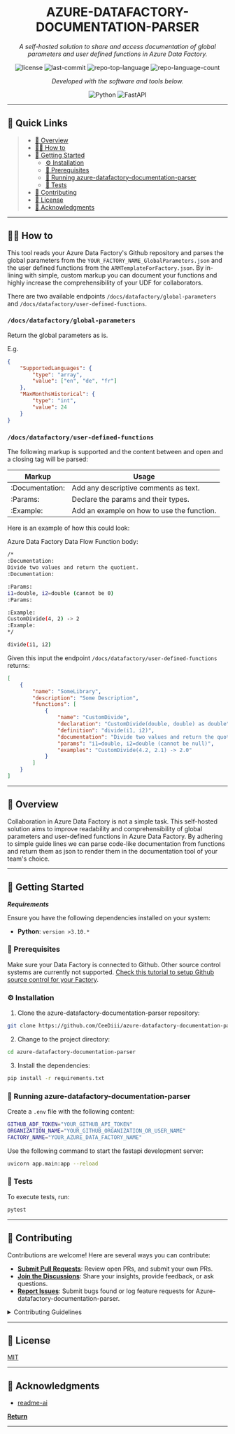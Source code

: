 <p align="center">
    <h1 align="center">AZURE-DATAFACTORY-DOCUMENTATION-PARSER</h1>
</p>
<p align="center">
    <em>A self-hosted solution to share and access documentation of global parameters and user defined functions in Azure Data Factory.</em>
</p>
<p align="center">
	<img src="https://img.shields.io/github/license/CeeDiii/azure-datafactory-documentation-parser?style=flat-square&color=0080ff" alt="license">
	<img src="https://img.shields.io/github/last-commit/CeeDiii/azure-datafactory-documentation-parser?style=flat-square&color=0080ff" alt="last-commit">
	<img src="https://img.shields.io/github/languages/top/CeeDiii/azure-datafactory-documentation-parser?style=flat-square&color=0080ff" alt="repo-top-language">
	<img src="https://img.shields.io/github/languages/count/CeeDiii/azure-datafactory-documentation-parser?style=flat-square&color=0080ff" alt="repo-language-count">
<p>
<p align="center">
		<em>Developed with the software and tools below.</em>
</p>
<p align="center">
	<img src="https://img.shields.io/badge/Python-3776AB.svg?style=flat-square&logo=Python&logoColor=white" alt="Python">
	<img src="https://img.shields.io/badge/FastAPI-009688.svg?style=flat-square&logo=FastAPI&logoColor=white" alt="FastAPI">
</p>
<hr>

## 🔗 Quick Links

> -   [📍 Overview](#-overview)
> -   [👨‍🏫 How to](#👨‍🏫-how-to)
> -   [🚀 Getting Started](#-getting-started)
>     -   [⚙️ Installation](#️-installation)
>     -   [📝 Prerequisites](#-prerequisites)
>     -   [🤖 Running azure-datafactory-documentation-parser](#-running-azure-datafactory-documentation-parser)
>     -   [🧪 Tests](#-tests)
> -   [🤝 Contributing](#-contributing)
> -   [📄 License](#-license)
> -   [👏 Acknowledgments](#-acknowledgments)

---

## 👨‍🏫 How to

This tool reads your Azure Data Factory's Github repository and parses the global parameters from the `YOUR_FACTORY_NAME_GlobalParameters.json` and the user defined functions from the `ARMTemplateForFactory.json`. By in-lining with simple, custom markup you can document your functions and highly increase the comprehensibility of your UDF for collaborators.

There are two available endpoints `/docs/datafactory/global-parameters` and `/docs/datafactory/user-defined-functions`.

### `/docs/datafactory/global-parameters`

Return the global parameters as is.

E.g.

```json
{
    "SupportedLanguages": {
        "type": "array",
        "value": ["en", "de", "fr"]
    },
    "MaxMonthsHistorical": {
        "type": "int",
        "value": 24
    }
}
```

### `/docs/datafactory/user-defined-functions`

The following markup is supported and the content between and open and a closing tag will be parsed:

<table>
<thead>
    <tr>
        <th>Markup</th>
        <th>Usage</th>
    <tr>
</thead>
<tbody>
    <tr>
        <td>:Documentation:</td>
        <td>Add any descriptive comments as text.</td>
    </tr>
    <tr>
        <td>:Params:</td>
        <td>Declare the params and their types.</td>
    </tr>
    <tr>
        <td>:Example:</td>
        <td>Add an example on how to use the function.</td>
    </tr>
</tbody>
</table>

Here is an example of how this could look:

Azure Data Factory Data Flow Function body:

```sh
/*
:Documentation:
Divide two values and return the quotient.
:Documentation:

:Params:
i1=double, i2=double (cannot be 0)
:Params:

:Example:
CustomDivide(4, 2) -> 2
:Example:
*/

divide(i1, i2)
```

Given this input the endpoint `/docs/datafactory/user-defined-functions` returns:

```json
[
    {
        "name": "SomeLibrary",
        "description": "Some Description",
        "functions": [
            {
                "name": "CustomDivide",
                "declaration": "CustomDivide(double, double) as double",
                "definition": "divide(i1, i2)",
                "documentation": "Divide two values and return the quotient.",
                "params": "i1=double, i2=double (cannot be null)",
                "examples": "CustomDivide(4.2, 2.1) -> 2.0"
            }
        ]
    }
]
```

---

## 📍 Overview

Collaboration in Azure Data Factory is not a simple task. This self-hosted solution aims to improve readability and comprehensibility of global parameters and user-defined functions in Azure Data Factory. By adhering to simple guide lines we can parse code-like documentation from functions and return them as json to render them in the documentation tool of your team's choice.

---

## 🚀 Getting Started

**_Requirements_**

Ensure you have the following dependencies installed on your system:

-   **Python**: `version >3.10.*`

### 📝 Prerequisites

Make sure your Data Factory is connected to Github. Other source control systems are currently not supported. [Check this tutorial to setup Github source control for your Factory](https://learn.microsoft.com/en-us/azure/data-factory/source-control).

### ⚙️ Installation

1. Clone the azure-datafactory-documentation-parser repository:

```sh
git clone https://github.com/CeeDiii/azure-datafactory-documentation-parser
```

2. Change to the project directory:

```sh
cd azure-datafactory-documentation-parser
```

3. Install the dependencies:

```sh
pip install -r requirements.txt
```

### 🤖 Running azure-datafactory-documentation-parser

Create a `.env` file with the following content:

```sh
GITHUB_ADF_TOKEN="YOUR_GITHUB_API_TOKEN"
ORGANIZATION_NAME="YOUR_GITHUB_ORGANIZATION_OR_USER_NAME"
FACTORY_NAME="YOUR_AZURE_DATA_FACTORY_NAME"
```

Use the following command to start the fastapi development server:

```sh
uvicorn app.main:app --reload
```

### 🧪 Tests

To execute tests, run:

```sh
pytest
```

---

## 🤝 Contributing

Contributions are welcome! Here are several ways you can contribute:

-   **[Submit Pull Requests](https://github/CeeDiii/azure-datafactory-documentation-parser/blob/main/CONTRIBUTING.md)**: Review open PRs, and submit your own PRs.
-   **[Join the Discussions](https://github/CeeDiii/azure-datafactory-documentation-parser/discussions)**: Share your insights, provide feedback, or ask questions.
-   **[Report Issues](https://github/CeeDiii/azure-datafactory-documentation-parser/issues)**: Submit bugs found or log feature requests for Azure-datafactory-documentation-parser.

<details closed>
    <summary>Contributing Guidelines</summary>

1. **Fork the Repository**: Start by forking the project repository to your GitHub account.
2. **Clone Locally**: Clone the forked repository to your local machine using a Git client.
    ```sh
    git clone https://github.com/CeeDiii/azure-datafactory-documentation-parser
    ```
3. **Create a New Branch**: Always work on a new branch, giving it a descriptive name.
    ```sh
    git checkout -b new-feature-x
    ```
4. **Make Your Changes**: Develop and test your changes locally.
5. **Commit Your Changes**: Commit with a clear message describing your updates.
    ```sh
    git commit -m 'Implemented new feature x.'
    ```
6. **Push to GitHub**: Push the changes to your forked repository.
    ```sh
    git push origin new-feature-x
    ```
7. **Submit a Pull Request**: Create a PR against the original project repository. Clearly describe the changes and their motivations.

Once your PR is reviewed and approved, it will be merged into the main branch.

</details>

---

## 📄 License

[MIT](https://github.com/eli64s/readme-ai/blob/main/LICENSE)

---

## 👏 Acknowledgments

-   [readme-ai](https://github.com/eli64s/readme-ai/tree/main)

[**Return**](#-quick-links)

---

